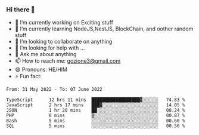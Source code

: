 ### Hi there 👋

<!--
**charlieScript/charlieScript** is a ✨ _special_ ✨ repository because its `README.md` (this file) appears on your GitHub profile.

Here are some ideas to get you started: -->

- 🔭 I’m currently working on Exciting stuff
- 🌱 I’m currently learning NodeJS,NestJS, BlockChain, and oother random stuff
- 👯 I’m looking to collaborate on anything
- 🤔 I’m looking for help with ...
- 💬 Ask me about anything
- 📫 How to reach me: gozione3@gmail.com
- 😄 Pronouns: HE/HIM
- ⚡ Fun fact: 
<!--START_SECTION:waka-->

```text
From: 31 May 2022 - To: 07 June 2022

TypeScript      12 hrs 11 mins  ██████████████████▓░░░░░░   74.83 %
JavaScript      2 hrs 17 mins   ███▓░░░░░░░░░░░░░░░░░░░░░   14.05 %
JSON            1 hr 20 mins    ██░░░░░░░░░░░░░░░░░░░░░░░   08.24 %
PHP             8 mins          ▒░░░░░░░░░░░░░░░░░░░░░░░░   00.87 %
Bash            5 mins          ░░░░░░░░░░░░░░░░░░░░░░░░░   00.60 %
SQL             5 mins          ░░░░░░░░░░░░░░░░░░░░░░░░░   00.56 %
```

<!--END_SECTION:waka-->
